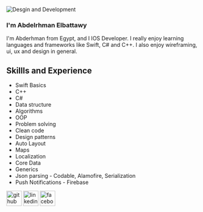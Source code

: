 ![Desgin and Development](https://arturssmirnovs.github.io/github-profile-readme-generator/images/banner.png)

### I'm Abdelrhman Elbattawy
I'm Abderhman from Egypt, and I IOS Developer. I really enjoy learning languages and frameworks like Swift, C# and C++. I also enjoy wireframing, ui, ux and design in general.

## Skillls and Experience
* Swift Basics
* C++ 
* C#
* Data structure
* Algorithms
* OOP
* Problem solving
* Clean code
* Design patterns
* Auto Layout
* Maps 
* Localization
* Core Data
* Generics
* Json parsing - Codable, Alamofire, Serialization 
* Push Notifications - Firebase

[<img src='https://cdn.jsdelivr.net/npm/simple-icons@3.0.1/icons/github.svg' alt='github' height='40'>](https://github.com/abdoelbattawy)  [<img src='https://cdn.jsdelivr.net/npm/simple-icons@3.0.1/icons/linkedin.svg' alt='linkedin' height='40'>](https://www.linkedin.com/in/abdelrhman-elbattawy-478127115//)  [<img src='https://cdn.jsdelivr.net/npm/simple-icons@3.0.1/icons/facebook.svg' alt='facebook' height='40'>](https://www.facebook.com/abdelrhman.elbattawy)  



